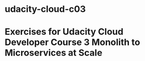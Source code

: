# udacity-cloud-c03

# Exercises for Udacity Cloud Developer Course 3 Monolith to Microservices at Scale

